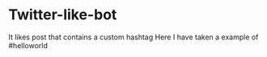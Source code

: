 # Twitter-like-bot

It likes post that contains a custom hashtag
Here I have taken a example of #helloworld
